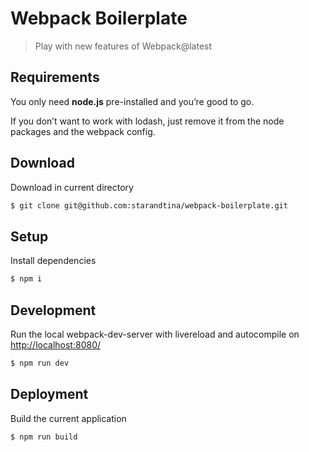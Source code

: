 Webpack Boilerplate
===========

> Play with new features of Webpack@latest

## Requirements
You only need <b>node.js</b> pre-installed and you’re good to go. 

If you don’t want to work with lodash, just remove it from the node packages and the webpack config.

## Download
Download in current directory

```bash
$ git clone git@github.com:starandtina/webpack-boilerplate.git
```

## Setup

Install dependencies

```bash
$ npm i
```

## Development
Run the local webpack-dev-server with livereload and autocompile on [http://localhost:8080/](http://localhost:8080/)

```bash
$ npm run dev
```
## Deployment
Build the current application
```bash
$ npm run build
```
